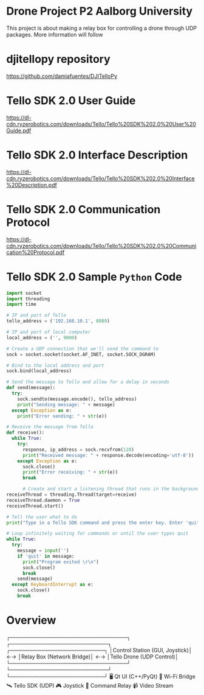 # Drone Project P2 Aalborg University
This project is about making a relay box for controlling a drone through UDP packages.
More information will follow

# djitellopy repository
https://github.com/damiafuentes/DJITelloPy

# Tello SDK 2.0 User Guide
https://dl-cdn.ryzerobotics.com/downloads/Tello/Tello%20SDK%202.0%20User%20Guide.pdf

# Tello SDK 2.0 Interface Description
https://dl-cdn.ryzerobotics.com/downloads/Tello/Tello%20SDK%202.0%20Interface%20Description.pdf

# Tello SDK 2.0 Communication Protocol
https://dl-cdn.ryzerobotics.com/downloads/Tello/Tello%20SDK%202.0%20Communication%20Protocol.pdf

# Tello SDK 2.0 Sample `Python` Code   

```python 
import socket
import threading
import time 

# IP and port of Tello
tello_address = ('192.168.10.1', 8889)

# IP and port of local computer
local_address = ('', 9000)

# Create a UDP connection that we'll send the command to
sock = socket.socket(socket.AF_INET, socket.SOCK_DGRAM)

# Bind to the local address and port
sock.bind(local_address)

# Send the message to Tello and allow for a delay in seconds
def send(message):
  try:
    sock.sendto(message.encode(), tello_address)
    print("Sending message: " + message)
  except Exception as e:
    print("Error sending: " + str(e))

# Receive the message from Tello
def receive():
  while True:
    try:
      response, ip_address = sock.recvfrom(128)
      print("Received message: " + response.decode(encoding='utf-8'))
    except Exception as e:
      sock.close()
      print("Error receiving: " + str(e))
      break

      # Create and start a listening thread that runs in the background
receiveThread = threading.Thread(target=receive)
receiveThread.daemon = True
receiveThread.start()

# Tell the user what to do  
print("Type in a Tello SDK command and press the enter key. Enter 'quit' to exit this program.")

# Loop infinitely waiting for commands or until the user types quit
while True:
  try:
    message = input('')
    if 'quit' in message:
      print("Program exited \r\n")
      sock.close()
      break
    send(message)
  except KeyboardInterrupt as e:
    sock.close()
    break
```



# Overview
┌───────────────────────────────┐    ┌──────────────────────────┐    ┌─────────────────────────┐
│Control Station (GUI, Joystick)│ ←→ │Relay Box (Network Bridge)│ ←→ │Tello Drone (UDP Control)│
└───────────────────────────────┘    └──────────────────────────┘    └─────────────────────────┘
       🖥️ Qt UI (C++/PyQt)                📡 Wi-Fi Bridge                 🛰️ Tello SDK (UDP)
       🎮 Joystick                        🔄 Command Relay                📹 Video Stream

